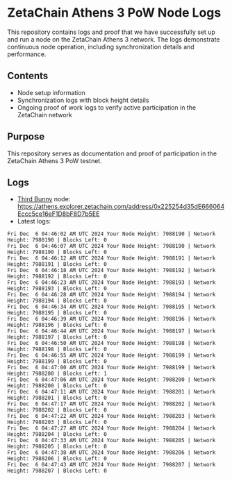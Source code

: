 # ZetaChain Athens 3 PoW Node Logs
This repository contains logs and proof that we have successfully set up and run a node on the ZetaChain Athens 3 network. The logs demonstrate continuous node operation, including synchronization details and performance.

## Contents
- Node setup information
- Synchronization logs with block height details
- Ongoing proof of work logs to verify active participation in the ZetaChain network

## Purpose
This repository serves as documentation and proof of participation in the ZetaChain Athens 3 PoW testnet.

## Logs

- [Third Bunny](https://thirdbunny.xyz/) node: https://athens.explorer.zetachain.com/address/0x225254d35dE666064Eccc5ce16eF1D8bF8D7b5EE
- Latest logs:
```
Fri Dec  6 04:46:02 AM UTC 2024 Your Node Height: 7988190 | Network Height: 7988190 | Blocks Left: 0
Fri Dec  6 04:46:07 AM UTC 2024 Your Node Height: 7988190 | Network Height: 7988190 | Blocks Left: 0
Fri Dec  6 04:46:12 AM UTC 2024 Your Node Height: 7988191 | Network Height: 7988191 | Blocks Left: 0
Fri Dec  6 04:46:18 AM UTC 2024 Your Node Height: 7988192 | Network Height: 7988192 | Blocks Left: 0
Fri Dec  6 04:46:23 AM UTC 2024 Your Node Height: 7988193 | Network Height: 7988193 | Blocks Left: 0
Fri Dec  6 04:46:28 AM UTC 2024 Your Node Height: 7988194 | Network Height: 7988194 | Blocks Left: 0
Fri Dec  6 04:46:34 AM UTC 2024 Your Node Height: 7988195 | Network Height: 7988195 | Blocks Left: 0
Fri Dec  6 04:46:39 AM UTC 2024 Your Node Height: 7988196 | Network Height: 7988196 | Blocks Left: 0
Fri Dec  6 04:46:44 AM UTC 2024 Your Node Height: 7988197 | Network Height: 7988197 | Blocks Left: 0
Fri Dec  6 04:46:50 AM UTC 2024 Your Node Height: 7988198 | Network Height: 7988198 | Blocks Left: 0
Fri Dec  6 04:46:55 AM UTC 2024 Your Node Height: 7988199 | Network Height: 7988199 | Blocks Left: 0
Fri Dec  6 04:47:00 AM UTC 2024 Your Node Height: 7988199 | Network Height: 7988200 | Blocks Left: 1
Fri Dec  6 04:47:06 AM UTC 2024 Your Node Height: 7988200 | Network Height: 7988200 | Blocks Left: 0
Fri Dec  6 04:47:11 AM UTC 2024 Your Node Height: 7988201 | Network Height: 7988201 | Blocks Left: 0
Fri Dec  6 04:47:17 AM UTC 2024 Your Node Height: 7988202 | Network Height: 7988202 | Blocks Left: 0
Fri Dec  6 04:47:22 AM UTC 2024 Your Node Height: 7988203 | Network Height: 7988203 | Blocks Left: 0
Fri Dec  6 04:47:27 AM UTC 2024 Your Node Height: 7988204 | Network Height: 7988204 | Blocks Left: 0
Fri Dec  6 04:47:33 AM UTC 2024 Your Node Height: 7988205 | Network Height: 7988205 | Blocks Left: 0
Fri Dec  6 04:47:38 AM UTC 2024 Your Node Height: 7988206 | Network Height: 7988206 | Blocks Left: 0
Fri Dec  6 04:47:43 AM UTC 2024 Your Node Height: 7988207 | Network Height: 7988207 | Blocks Left: 0
```
